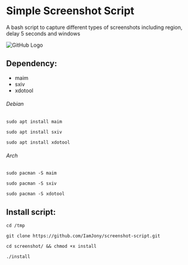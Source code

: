 # Simple Screenshot Script
A bash script to capture different types of screenshots including region, delay 5 seconds and windows

![GitHub Logo](https://github.com/IamJony/semi-nord-theme-bluefish/blob/main/example.gif)


## Dependency:
* maim
* sxiv
* xdotool

###### Debian
`sudo apt install maim`

`sudo apt install sxiv`

`sudo apt install xdotool`

###### Arch
`sudo pacman -S maim`

`sudo pacman -S sxiv`

`sudo pacman -S xdotool`

## Install script:
`cd /tmp`

`git clone https://github.com/IamJony/screenshot-script.git`

`cd screenshot/ && chmod +x install`

`./install`


